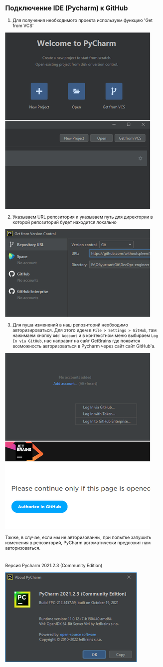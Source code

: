## Подключение IDE (Pycharm) к GitHub
1. Для получения необходимого проекта используем функцию 'Get from VCS'

![](IMG/practice5-1.png?raw=true)
![](IMG/practice5-2.png?raw=true)

2. Указываем URL репозитория и указываем путь для директории в которой репозиторий будет находится локально

![](IMG/practice5-3.png?raw=true)

3. Для пуша изменений в наш репозиторий необходимо авторизироваться. Для этого идем в `File > Settings > GitHub`, там нажимаем кнопку `Add Account` и в контекстном меню выбираем `Log In via GitHub`, нас направит на сайт GetBrains где появится возможность авторизоваться в Pycharm через сайт сайт GitHub'а.

![](IMG/practice5-4.png?raw=true)
![](IMG/practice5-5.png?raw=true)

Также, в случае, если мы не авторизованны, при попытке запушить изменения в репозиторий, PyCharm автоматически предложит нам авторизоваться.


#
#
Версия Pycharm 2021.2.3 (Community Edition)

![](IMG/practice5-6.png?raw=true)